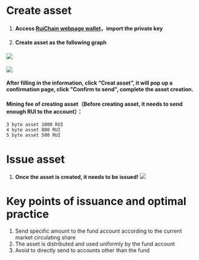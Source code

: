 # Create asset

1. #### Access [RuiChain webpage wallet](https://wallet.rui.io)，import the private key
2. #### Create asset as the following graph

#### ![](/assets/create_asset1.png)

![](/assets/create_asset2.png)

#### After filling in the information, click “Creat asset”, it will pop up a confirmation page, click "Confirm to send", complete the asset creation.

#### Mining fee of creating asset（Before creating asset, it needs to send enough RUI to the account）：

```
3 byte asset 1000 RUI
4 byte asset 800 RUI
5 byte asset 500 RUI
```

# Issue asset

1. #### Once the asset is created, it needs to be issued! [](/assets/issue_asset1.png)![](/assets/issue_asset2.png)

# Key points of issuance and optimal practice

1. Send specific amount to the fund account according to the current market circulating share
2. The asset is distributed and used uniformly by the fund account
3. Avoid to directly send to accounts other than the fund
